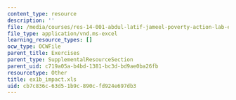 ```yaml
---
content_type: resource
description: ''
file: /media/courses/res-14-001-abdul-latif-jameel-poverty-action-lab-executive-training-evaluating-social-programs-2009-spring-2009/cb7c836c63d51b9c890cfd924e697db3_ex1b_impact.xls
file_type: application/vnd.ms-excel
learning_resource_types: []
ocw_type: OCWFile
parent_title: Exercises
parent_type: SupplementalResourceSection
parent_uid: c719a05a-b4bd-1381-bc3d-bd9ae0ba26fb
resourcetype: Other
title: ex1b_impact.xls
uid: cb7c836c-63d5-1b9c-890c-fd924e697db3
---
```

